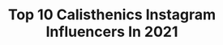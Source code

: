 ---
title: Top 10 Calisthenics Instagram Influencers In 2021
description: >-
  Find top calisthenics Instagram influencers in 2021. Most popular hashtags: #calisthenics #streetworkout #workout #handstand.
platform: Instagram
hits: 1271
text_top: Analyze the top-rated Instagram influencers on inBeat.
text_bottom: Our platform holds 1271 Instagram influencers like this for you to work with.
profiles:
  - username: "calisthenics_girls__"
    fullname: >-
      calisthenics_girls_
    bio: >-
      ▫️Dedicated for female athletes within the Calisthenics Community 🔥📍🌍 ▫️Use #calisthenics_girls_ ✌️🤸 ▫️Send your request via DM 📩📥
    location: "United States"
    followers: 11558
    engagement: 366
    commentsToLikes: 0.013737
    id: ck0txqgh4k5f40i19ug52uk0r
    verified: false
    hashtags: "#calisthenics"
  - username: "calisthenicsfreestyle"
    fullname: >-
      Calisthenics
    bio: >-
      ⚫️1st Freestyle Calisthenics page on Instagram! ⚫️DM FOR CALISTHENICS COACHING PROGRAMS ⚫️Tag/DM Calisthenicsfreestyle for a chance to get featured!
    location: "United States"
    followers: 87628
    engagement: 123
    commentsToLikes: 0.012848
    id: ck55lhbb11kc30i11lsflafjx
    verified: false
    hashtags: ""
  - username: "esmeedijjers_"
    fullname: >-
      ESMEE | yourprogress
    bio: >-
      Online coach & Trainer Powerlifting |Calisthenics SBD Athlete|@sbdapparel_nederland @aestheticwolfofficialESMEE. @nxtlevelsportsnutritionESMEE15
    location: "Netherlands"
    followers: 4303
    engagement: 2533
    commentsToLikes: 0.261067
    id: ck6uakuvm44n60j71etav8sih
    verified: false
    hashtags: "#fitinspo, #lifestyle, #wiw, #bodybuilding"
  - username: "dan_rosenberg_"
    fullname: >-
      Dan Rosenberg דן רוזנברג
    bio: >-
      📍TLV | Athlete • Creator • Coach 22 - Freestyle Calisthenics - Worldwide top 5 - 3x Israeli Champion נינג׳ה ישראל💪 @GORNATION Pro Athlete Discount⬇️
    location: "United States"
    followers: 58393
    engagement: 754
    commentsToLikes: 0.044691
    id: ck0txqfguk5a40i19p7qqr5u2
    verified: false
    hashtags: "#calisthenics, #freestylecalisthenics, #streetworkout, #gornation"
  - username: "julianmiguelarroyo"
    fullname: >-
      Julian Miguel Arroyo 🇺🇸
    bio: >-
      Active Duty U.S. Marine Second-Generation Marine Calisthenics & Weight Training @Redcon1 Elite Athlete (Use code ARROYO to save 20%)
    location: "United States"
    followers: 113806
    engagement: 800
    commentsToLikes: 0.035455
    id: ck8t86effja4s0j78748obspw
    verified: false
    hashtags: "#motivation, #usmc, #usmarines, #workoutmotivation"
  - username: "flomarrec"
    fullname: >-
      Florian
    bio: >-
      @swatteam_official Calisthenics / Street lifting 🌍2019 « Endurance Legend » 🏆 🇪🇺2019 « All bars games » 🥉 👇🏼Ma dernière vidéo YouTube
    location: "France"
    followers: 6596
    engagement: 1721
    commentsToLikes: 0.040825
    id: ck6u9dz38x0320j71jmezjety
    verified: false
    hashtags: "#paris, #team, #fitnesspark, #setandreps"
  - username: "alessandramojana"
    fullname: >-
      Alessandra Mojana
    bio: >-
      Nothing worth having comes easy.The best is yet to come,don't be afraid to dream big rider🏍acroyoga👌calisthenics🐨 @netgateadv peace🙏love💘&rock'n'
    location: "Italy"
    followers: 8692
    engagement: 1314
    commentsToLikes: 0.037511
    id: ck134udfty88e0i19honyjsj7
    verified: false
    hashtags: "#happygirl, #enduro, #motoguzzi, #girlrider"
  - username: "profilekenka"
    fullname: >-
      🔱 Ken 🔱
    bio: >-
      ▪️ #calisthenics ▪️ #personaltraining ▪️ #functionalfitness ▪️ #TRXtraining ⠀ ▪️ #profilekenka 🔥 ⠀
    location: "Ukraine"
    followers: 10567
    engagement: 712
    commentsToLikes: 0.167090
    id: ck6u9e7fdx1ho0j716voxhorm
    verified: false
    hashtags: "#calisthenics, #workout, #profilekenka, #workoutacademy"
  - username: "julian_pagel_sw"
    fullname: >-
      Julian Pagel
    bio: >-
      📍Switzerland • @GORNATION athlete • Swiss National Calisthenics Champion
    location: "Germany"
    followers: 8627
    engagement: 1315
    commentsToLikes: 0.030881
    id: ck5zq94lbu62w0i144159kd5h
    verified: false
    hashtags: ""
  - username: "andry_russo"
    fullname: >-
      Andrea Russo 🌸
    bio: >-
      Andrea,25, 🇮🇹 #CALISTHENICS ATHLETE💪🏼🤸🏻‍♀️ • 🥇National x2 • 🥈INTERNATIONAL • 🥈Coppa Italia PROZIS 10% : ANDRYR #MODEL 📸 Osteopath: @emilianoracitid.o
    location: "Italy"
    followers: 15567
    engagement: 1607
    commentsToLikes: 0.024928
    id: ck14jwk7fmjv00i19umj4kbc9
    verified: false
    hashtags: "#strenght, #stretching, #calisthenicseverywhere, #fitnessmodel"
---